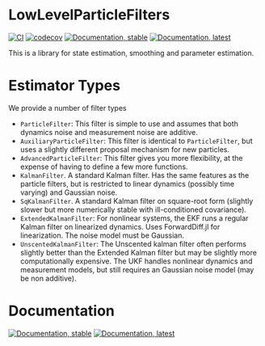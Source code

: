 # LowLevelParticleFilters
[![CI](https://github.com/baggepinnen/LowLevelParticleFilters.jl/workflows/CI/badge.svg)](https://github.com/baggepinnen/LowLevelParticleFilters.jl/actions)
[![codecov](https://codecov.io/gh/baggepinnen/LowLevelParticleFilters.jl/branch/master/graph/badge.svg)](https://codecov.io/gh/baggepinnen/LowLevelParticleFilters.jl)
[![Documentation, stable](https://img.shields.io/badge/docs-stable-blue.svg)](https://baggepinnen.github.io/LowLevelParticleFilters.jl/stable)
[![Documentation, latest](https://img.shields.io/badge/docs-latest-blue.svg)](https://baggepinnen.github.io/LowLevelParticleFilters.jl/dev)

This is a library for state estimation, smoothing and parameter estimation.

# Estimator Types
We provide a number of filter types
- `ParticleFilter`: This filter is simple to use and assumes that both dynamics noise and measurement noise are additive.
- `AuxiliaryParticleFilter`: This filter is identical to `ParticleFilter`, but uses a slightly different proposal mechanism for new particles.
- `AdvancedParticleFilter`: This filter gives you more flexibility, at the expense of having to define a few more functions.
- `KalmanFilter`. A standard Kalman filter. Has the same features as the particle filters, but is restricted to linear dynamics (possibly time varying) and Gaussian noise.
- `SqKalmanFilter`. A standard Kalman filter on square-root form (slightly slower but more numerically stable with ill-conditioned covariance).
- `ExtendedKalmanFilter`: For nonlinear systems, the EKF runs a regular Kalman filter on linearized dynamics. Uses ForwardDiff.jl for linearization. The noise model must be Gaussian.
- `UnscentedKalmanFilter`: The Unscented kalman filter often performs slightly better than the Extended Kalman filter but may be slightly more computationally expensive. The UKF handles nonlinear dynamics and measurement models, but still requires an Gaussian noise model (may be non additive). 



# Documentation
[![Documentation, stable](https://img.shields.io/badge/docs-stable-blue.svg)](https://baggepinnen.github.io/LowLevelParticleFilters.jl/stable)
[![Documentation, latest](https://img.shields.io/badge/docs-latest-blue.svg)](https://baggepinnen.github.io/LowLevelParticleFilters.jl/dev)
